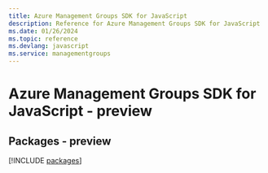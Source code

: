 ```yaml
---
title: Azure Management Groups SDK for JavaScript
description: Reference for Azure Management Groups SDK for JavaScript
ms.date: 01/26/2024
ms.topic: reference
ms.devlang: javascript
ms.service: managementgroups
---
```

# Azure Management Groups SDK for JavaScript - preview
## Packages - preview
[!INCLUDE [packages](management-groups-index.md)]